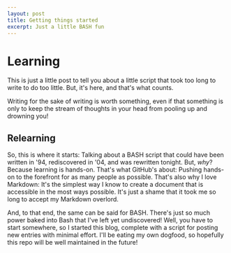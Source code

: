 ```yaml
---
layout: post
title: Getting things started
excerpt: Just a little BASH fun
---
```

# Learning
This is just a little post to tell you about a little script that took too long to write to do too little. But, it's here, and that's what counts.

Writing for the sake of writing is worth something, even if that something is only to keep the stream of thoughts in your head from pooling up and drowning you!

## Relearning
So, this is where it starts: Talking about a BASH script that could have been written in '94, rediscovered in '04, and was rewritten tonight. But, _why_? Because learning is hands-on. That's what GitHub's about: Pushing hands-on to the forefront for as many people as possible. That's also why I love Markdown: It's the simplest way I know to create a document that is accessible in the most ways possible. It's just a shame that it took me so long to accept my Markdown overlord.

And, to that end, the same can be said for BASH. There's just so much power baked into Bash that I've left yet undiscovered! Well, you have to start somewhere, so I started this blog, complete with a script for posting new entries with minimal effort. I'll be eating my own dogfood, so hopefully this repo will be well maintained in the future!
